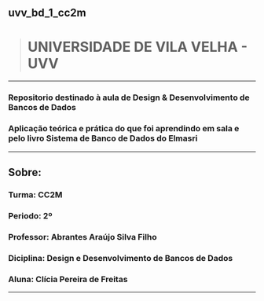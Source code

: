 ## uvv_bd_1_cc2m
># UNIVERSIDADE DE VILA VELHA - UVV
---
### Repositorio destinado à aula de Design & Desenvolvimento de Bancos de Dados 
### Aplicação teórica e prática do que foi aprendindo em sala e pelo livro Sistema de Banco de Dados do Elmasri

---
## Sobre:
### Turma: CC2M
### Periodo: 2º
### Professor: Abrantes Araújo Silva Filho
### Diciplina: Design e Desenvolvimento de Bancos de Dados
### Aluna: Clícia Pereira de Freitas
---
